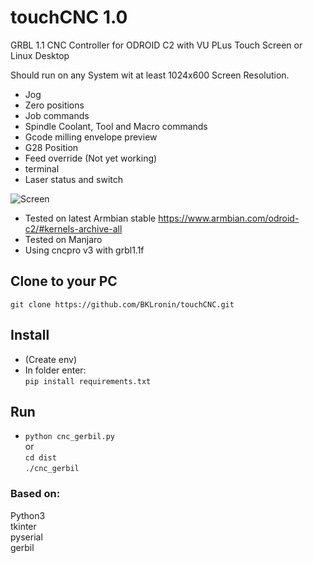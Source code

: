 # touchCNC 1.0
GRBL 1.1 CNC Controller for ODROID C2 with VU PLus Touch Screen or Linux Desktop

Should run on any System wit at least 1024x600 Screen Resolution. 

- Jog 
- Zero positions 
- Job commands 
- Spindle Coolant, Tool and Macro commands 
- Gcode milling envelope preview 
- G28 Position
- Feed override (Not yet working)
- terminal
- Laser status and switch


![Screen](https://user-images.githubusercontent.com/6392076/133233601-8ef0e06f-e055-4677-8828-ed092aa37250.png)

- Tested on latest Armbian stable https://www.armbian.com/odroid-c2/#kernels-archive-all
- Tested on Manjaro 
- Using cncpro v3 with grbl1.1f

## Clone to your PC
`git clone https://github.com/BKLronin/touchCNC.git`

## Install 
- (Create env)  
- In folder enter:  
`pip install requirements.txt`  

## Run 
- `python cnc_gerbil.py`  
or  
`cd dist`  
`./cnc_gerbil`  

### Based on:
Python3  
tkinter  
pyserial  
gerbil  

